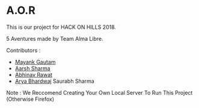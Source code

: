 # A.O.R
This is our project for HACK ON HILLS 2018.

5 Aventures made by Team Alma Libre.

Contributors :

- [Mayank Gautam](https://github.com/thegitone23)
- [Aarsh Sharma](https://github.com/aarsh-sharma)
- [Abhinav Rawat](https://github.com/abhinav-rwt)
-  [Arya Bhardwaj](https://github.com/ARYA-BHARDWAJ)
Saurabh Sharma

Note : We Reccomend Creating Your Own Local Server To Run This Project (Otherwise Firefox)
